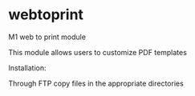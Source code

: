 # webtoprint
M1 web to print module

This module allows users to customize PDF templates

Installation:

Through FTP copy files in the appropriate directories
